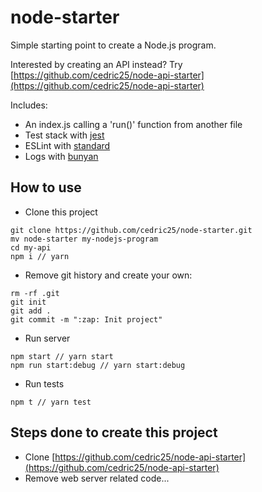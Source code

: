 # node-starter

Simple starting point to create a Node.js program.

Interested by creating an API instead? Try [https://github.com/cedric25/node-api-starter](https://github.com/cedric25/node-api-starter)

Includes:
 - An index.js calling a 'run()' function from another file
 - Test stack with [jest](https://facebook.github.io/jest/)
 - ESLint with [standard](https://standardjs.com/)
 - Logs with [bunyan](https://github.com/trentm/node-bunyan)

## How to use

 - Clone this project
```
git clone https://github.com/cedric25/node-starter.git
mv node-starter my-nodejs-program
cd my-api
npm i // yarn
```

 - Remove git history and create your own:
```
rm -rf .git
git init
git add .
git commit -m ":zap: Init project"
```

 - Run server
```
npm start // yarn start
npm run start:debug // yarn start:debug
```

 - Run tests
```
npm t // yarn test
```

## Steps done to create this project

 - Clone [https://github.com/cedric25/node-api-starter](https://github.com/cedric25/node-api-starter)
 - Remove web server related code...

